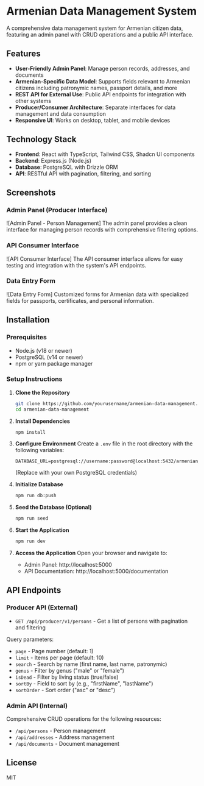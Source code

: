 # Armenian Data Management System

A comprehensive data management system for Armenian citizen data, featuring an admin panel with CRUD operations and a public API interface.

## Features

- **User-Friendly Admin Panel**: Manage person records, addresses, and documents
- **Armenian-Specific Data Model**: Supports fields relevant to Armenian citizens including patronymic names, passport details, and more
- **REST API for External Use**: Public API endpoints for integration with other systems
- **Producer/Consumer Architecture**: Separate interfaces for data management and data consumption
- **Responsive UI**: Works on desktop, tablet, and mobile devices

## Technology Stack

- **Frontend**: React with TypeScript, Tailwind CSS, Shadcn UI components
- **Backend**: Express.js (Node.js)
- **Database**: PostgreSQL with Drizzle ORM
- **API**: RESTful API with pagination, filtering, and sorting

## Screenshots

### Admin Panel (Producer Interface)
![Admin Panel - Person Management]
The admin panel provides a clean interface for managing person records with comprehensive filtering options.

### API Consumer Interface
![API Consumer Interface]
The API consumer interface allows for easy testing and integration with the system's API endpoints.

### Data Entry Form
![Data Entry Form]
Customized forms for Armenian data with specialized fields for passports, certificates, and personal information.

## Installation

### Prerequisites
- Node.js (v18 or newer)
- PostgreSQL (v14 or newer)
- npm or yarn package manager

### Setup Instructions

1. **Clone the Repository**
   ```bash
   git clone https://github.com/yourusername/armenian-data-management.git
   cd armenian-data-management
   ```

2. **Install Dependencies**
   ```bash
   npm install
   ```

3. **Configure Environment**
   Create a `.env` file in the root directory with the following variables:
   ```
   DATABASE_URL=postgresql://username:password@localhost:5432/armenian_data_db
   ```
   (Replace with your own PostgreSQL credentials)

4. **Initialize Database**
   ```bash
   npm run db:push
   ```

5. **Seed the Database (Optional)**
   ```bash
   npm run seed
   ```

6. **Start the Application**
   ```bash
   npm run dev
   ```

7. **Access the Application**
   Open your browser and navigate to:
   - Admin Panel: http://localhost:5000
   - API Documentation: http://localhost:5000/documentation

## API Endpoints

### Producer API (External)

- `GET /api/producer/v1/persons` - Get a list of persons with pagination and filtering

Query parameters:
- `page` - Page number (default: 1)
- `limit` - Items per page (default: 10)
- `search` - Search by name (first name, last name, patronymic)
- `genus` - Filter by genus ("male" or "female")
- `isDead` - Filter by living status (true/false)
- `sortBy` - Field to sort by (e.g., "firstName", "lastName")
- `sortOrder` - Sort order ("asc" or "desc")

### Admin API (Internal)

Comprehensive CRUD operations for the following resources:
- `/api/persons` - Person management
- `/api/addresses` - Address management 
- `/api/documents` - Document management

## License
MIT